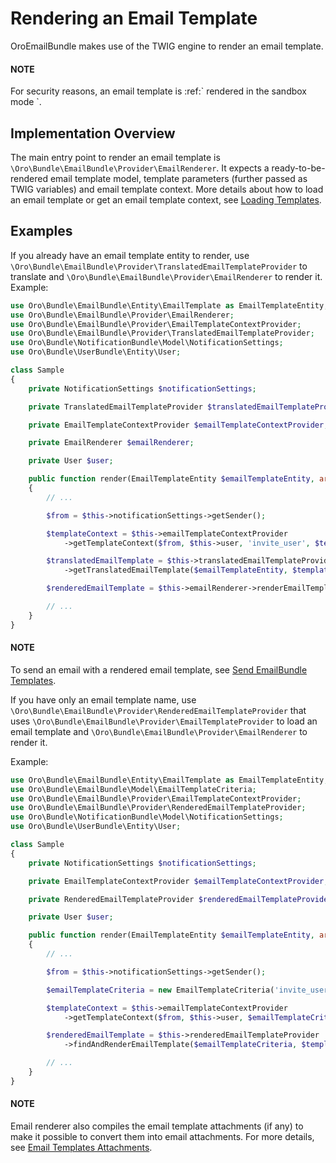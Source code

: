 <a id="bundle-docs-platform-email-bundle-templates-rendering"></a>

# Rendering an Email Template

OroEmailBundle makes use of the TWIG engine to render an email template.

#### NOTE
For security reasons, an email template is :ref:\` rendered in the sandbox mode <bundle-docs-platform-email-bundle-templates-rendering-sandbox>\`.

## Implementation Overview

The main entry point to render an email template is `\Oro\Bundle\EmailBundle\Provider\EmailRenderer`. It expects a ready-to-be-rendered email template model, template parameters (further passed as TWIG variables) and email template context. More details about how to load an email template or get an email template context, see [Loading Templates](email-templates-load.md#bundle-docs-platform-email-bundle-templates-loading).

## Examples

If you already have an email template entity to render, use `\Oro\Bundle\EmailBundle\Provider\TranslatedEmailTemplateProvider` to translate and `\Oro\Bundle\EmailBundle\Provider\EmailRenderer` to render it. Example:

```php
use Oro\Bundle\EmailBundle\Entity\EmailTemplate as EmailTemplateEntity;
use Oro\Bundle\EmailBundle\Provider\EmailRenderer;
use Oro\Bundle\EmailBundle\Provider\EmailTemplateContextProvider;
use Oro\Bundle\EmailBundle\Provider\TranslatedEmailTemplateProvider;
use Oro\Bundle\NotificationBundle\Model\NotificationSettings;
use Oro\Bundle\UserBundle\Entity\User;

class Sample
{
    private NotificationSettings $notificationSettings;

    private TranslatedEmailTemplateProvider $translatedEmailTemplateProvider;

    private EmailTemplateContextProvider $emailTemplateContextProvider;

    private EmailRenderer $emailRenderer;

    private User $user;

    public function render(EmailTemplateEntity $emailTemplateEntity, array $templateParams)
    {
        // ...

        $from = $this->notificationSettings->getSender();

        $templateContext = $this->emailTemplateContextProvider
            ->getTemplateContext($from, $this->user, 'invite_user', $templateParams);

        $translatedEmailTemplate = $this->translatedEmailTemplateProvider
            ->getTranslatedEmailTemplate($emailTemplateEntity, $templateContext['localization'] ?? null);

        $renderedEmailTemplate = $this->emailRenderer->renderEmailTemplate($translatedEmailTemplate, $templateParams, $templateContext);

        // ...
    }
}
```

#### NOTE
To send an email with a rendered email template, see [Send EmailBundle Templates](email-templates-send.md#bundle-docs-platform-email-bundle-templates-send).

If you have only an email template name, use `\Oro\Bundle\EmailBundle\Provider\RenderedEmailTemplateProvider` that uses `\Oro\Bundle\EmailBundle\Provider\EmailTemplateProvider` to load an email template and `\Oro\Bundle\EmailBundle\Provider\EmailRenderer` to render it.

Example:

```php
use Oro\Bundle\EmailBundle\Entity\EmailTemplate as EmailTemplateEntity;
use Oro\Bundle\EmailBundle\Model\EmailTemplateCriteria;
use Oro\Bundle\EmailBundle\Provider\EmailTemplateContextProvider;
use Oro\Bundle\EmailBundle\Provider\RenderedEmailTemplateProvider;
use Oro\Bundle\NotificationBundle\Model\NotificationSettings;
use Oro\Bundle\UserBundle\Entity\User;

class Sample
{
    private NotificationSettings $notificationSettings;

    private EmailTemplateContextProvider $emailTemplateContextProvider;

    private RenderedEmailTemplateProvider $renderedEmailTemplateProvider;

    private User $user;

    public function render(EmailTemplateEntity $emailTemplateEntity, array $templateParams)
    {
        // ...

        $from = $this->notificationSettings->getSender();

        $emailTemplateCriteria = new EmailTemplateCriteria('invite_user', User::class);

        $templateContext = $this->emailTemplateContextProvider
            ->getTemplateContext($from, $this->user, $emailTemplateCriteria, $templateParams);

        $renderedEmailTemplate = $this->renderedEmailTemplateProvider
            ->findAndRenderEmailTemplate($emailTemplateCriteria, $templateParams, $templateContext);

        // ...
    }
}
```

#### NOTE
Email renderer also compiles the email template attachments (if any) to make it possible to convert them into email attachments. For more details, see [Email Templates Attachments](email-templates-attachments.md#bundle-docs-platform-email-bundle-templates-attachments).

<!-- Frontend -->
